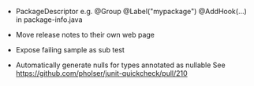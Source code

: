 - PackageDescriptor e.g.
  @Group
  @Label("mypackage")
  @AddHook(...)
  in package-info.java

- Move release notes to their own web page

- Expose failing sample as sub test

- Automatically generate nulls for types annotated as nullable
  See https://github.com/pholser/junit-quickcheck/pull/210